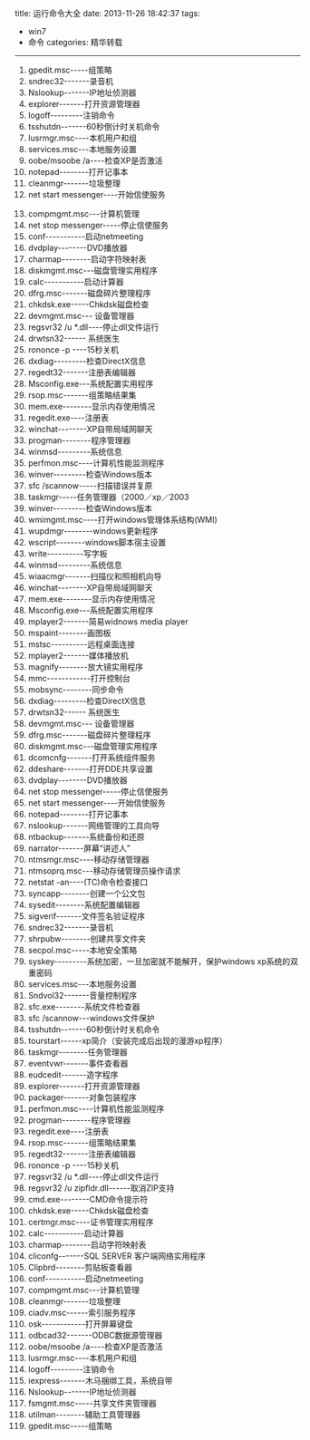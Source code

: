 title: 运行命令大全
date: 2013-11-26 18:42:37
tags: 
- win7
- 命令
categories: 精华转载
---

1. gpedit.msc-----组策略 
2. sndrec32-------录音机
3. Nslookup-------IP地址侦测器
4. explorer-------打开资源管理器
5. logoff---------注销命令
6. tsshutdn-------60秒倒计时关机命令
7. lusrmgr.msc----本机用户和组
8. services.msc---本地服务设置
9. oobe/msoobe /a----检查XP是否激活
10. notepad--------打开记事本
11. cleanmgr-------垃圾整理
12. net start messenger----开始信使服务
<!--more-->
13. compmgmt.msc---计算机管理
14. net stop messenger-----停止信使服务
15. conf-----------启动netmeeting
16. dvdplay--------DVD播放器
17. charmap--------启动字符映射表
18. diskmgmt.msc---磁盘管理实用程序
19. calc-----------启动计算器
20. dfrg.msc-------磁盘碎片整理程序
21. chkdsk.exe-----Chkdsk磁盘检查
22. devmgmt.msc--- 设备管理器
23. regsvr32 /u *.dll----停止dll文件运行
24. drwtsn32------ 系统医生
25. rononce -p ----15秒关机
26. dxdiag---------检查DirectX信息
27. regedt32-------注册表编辑器
28. Msconfig.exe---系统配置实用程序
29. rsop.msc-------组策略结果集
30. mem.exe--------显示内存使用情况
31. regedit.exe----注册表
32. winchat--------XP自带局域网聊天
33. progman--------程序管理器
34. winmsd---------系统信息
35. perfmon.msc----计算机性能监测程序
36. winver---------检查Windows版本 
37. sfc /scannow-----扫描错误并复原
38. taskmgr-----任务管理器（2000／xp／2003
39. winver---------检查Windows版本 
40. wmimgmt.msc----打开windows管理体系结构(WMI) 
41. wupdmgr--------windows更新程序 
42. wscript--------windows脚本宿主设置 
43. write----------写字板 
44. winmsd---------系统信息 
45. wiaacmgr-------扫描仪和照相机向导 
46. winchat--------XP自带局域网聊天
47. mem.exe--------显示内存使用情况 
48. Msconfig.exe---系统配置实用程序 
49. mplayer2-------简易widnows media player 
50. mspaint--------画图板 
51. mstsc----------远程桌面连接 
52. mplayer2-------媒体播放机 
53. magnify--------放大镜实用程序 
54. mmc------------打开控制台 
55. mobsync--------同步命令
56. dxdiag---------检查DirectX信息 
57. drwtsn32------ 系统医生 
58. devmgmt.msc--- 设备管理器 
59. dfrg.msc-------磁盘碎片整理程序 
60. diskmgmt.msc---磁盘管理实用程序 
61. dcomcnfg-------打开系统组件服务 
62. ddeshare-------打开DDE共享设置 
63. dvdplay--------DVD播放器
64. net stop messenger-----停止信使服务 
65. net start messenger----开始信使服务 
66. notepad--------打开记事本 
67. nslookup-------网络管理的工具向导 
68. ntbackup-------系统备份和还原 
69. narrator-------屏幕“讲述人” 
70. ntmsmgr.msc----移动存储管理器 
71. ntmsoprq.msc---移动存储管理员操作请求 
72. netstat -an----(TC)命令检查接口
73. syncapp--------创建一个公文包 
74. sysedit--------系统配置编辑器 
75. sigverif-------文件签名验证程序 
76. sndrec32-------录音机 
77. shrpubw--------创建共享文件夹 
78. secpol.msc-----本地安全策略 
79. syskey---------系统加密，一旦加密就不能解开，保护windows xp系统的双重密码 
80. services.msc---本地服务设置 
81. Sndvol32-------音量控制程序 
82. sfc.exe--------系统文件检查器 
83. sfc /scannow---windows文件保护
84. tsshutdn-------60秒倒计时关机命令 
85. tourstart------xp简介（安装完成后出现的漫游xp程序） 
86. taskmgr--------任务管理器
87. eventvwr-------事件查看器 
88. eudcedit-------造字程序 
89. explorer-------打开资源管理器
90. packager-------对象包装程序 
91. perfmon.msc----计算机性能监测程序 
92. progman--------程序管理器
93. regedit.exe----注册表 
94. rsop.msc-------组策略结果集 
95. regedt32-------注册表编辑器 
96. rononce -p ----15秒关机 
97. regsvr32 /u *.dll----停止dll文件运行 
98. regsvr32 /u zipfldr.dll------取消ZIP支持
99. cmd.exe--------CMD命令提示符 
100. chkdsk.exe-----Chkdsk磁盘检查 
101. certmgr.msc----证书管理实用程序 
102. calc-----------启动计算器 
103. charmap--------启动字符映射表 
104. cliconfg-------SQL SERVER 客户端网络实用程序 
105. Clipbrd--------剪贴板查看器 
106. conf-----------启动netmeeting 
107. compmgmt.msc---计算机管理 
108. cleanmgr-------垃圾整理 
109. ciadv.msc------索引服务程序
110. osk------------打开屏幕键盘 
111. odbcad32-------ODBC数据源管理器 
112. oobe/msoobe /a----检查XP是否激活 
113. lusrmgr.msc----本机用户和组 
114. logoff---------注销命令
115. iexpress-------木马捆绑工具，系统自带
116. Nslookup-------IP地址侦测器
117. fsmgmt.msc-----共享文件夹管理器
118. utilman--------辅助工具管理器
119. gpedit.msc-----组策略
